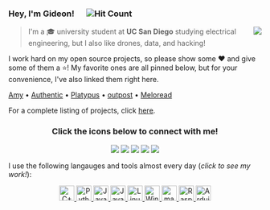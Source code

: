 ### Hey, I'm Gideon! <img src="https://cultofthepartyparrot.com/parrots/hd/opensourceparrot.gif" height="16px"/> ![Hit Count](https://visitor-badge.laobi.icu/badge?page_id=gideontong.gideontong)

<img src="https://github-readme-stats.vercel.app/api?username=gideontong&show_icons=true&hide_border=true" align="right"/>

> I'm a 🎓 university student at **UC San Diego** studying electrical engineering, but I also like drones, data, and hacking!

I work hard on my open source projects, so please show some :heart: and give some of them a :star:! My favorite ones are all pinned below, but for your convenience, I've also linked them right here.

[Amy](https://www.github.com/gideontong/Amy) • [Authentic](https://www.github.com/gideontong/Authentic) • [Platypus](https://www.github.com/gideontong/Platypus) • [outpost](https://www.github.com/gideontong/outpost) • [Meloread](https://www.github.com/gideontong/Meloread)

For a complete listing of projects, click [here](https://gideontong.me).

<h3 align="center">
    Click the icons below to connect with me!
</h3>

<p align="center">
    <a href="https://gideontong.com" target="_blank"><img src="https://img.icons8.com/bubbles/50/000000/domain.png"/></a>
    <a href="https://www.linkedin.com/in/gideontong" target="_blank"><img src="https://img.icons8.com/bubbles/50/000000/linkedin.png"/></a>
    <a href="https://twitter.com/gideontong" target="_blank"><img src="https://img.icons8.com/bubbles/50/000000/twitter-circled.png"/></a>
    <a href="https://youtube.com/funnygid123" target="_blank"><img src="https://img.icons8.com/bubbles/50/000000/youtube.png"/></a>
    <a href="https://patreon.com/gideontong" target="_blank"><img src="https://img.icons8.com/bubbles/50/000000/patreon.png"/></a>
</p>

I use the following langauges and tools almost every day (*click to see my work!*):

<p align="center">
  <a href="https://github.com/gideontong?tab=repositories&q=&type=&language=c">
    <img src="https://img.icons8.com/color/64/000000/c-plus-plus-logo.png" alt="C++" width="30px"/>
  </a>
  <a href="https://github.com/gideontong?tab=repositories&q=&type=&language=python">
    <img src="https://img.icons8.com/color/64/000000/python.png" alt="Python" width="30px"/>
  </a>
  <a href="https://github.com/gideontong?tab=repositories&q=&type=&language=javascript">
    <img src="https://img.icons8.com/color/64/000000/javascript.png" alt="Javascript" width="30px"/>
  </a>
  <a href="https://github.com/gideontong?tab=repositories&q=&type=&language=java">
    <img src="https://img.icons8.com/color/64/000000/java-coffee-cup-logo.png" alt="Java" width="30px"/>
  </a>
  <a href="https://github.com/gideontong?tab=repositories&q=&type=&language=shell">
    <img src="https://img.icons8.com/color/64/000000/linux.png" alt="Linux" width="30px"/>
  </a>
  <a href="https://github.com/gideontong/TI-Tools">
    <img src="https://img.icons8.com/color/64/000000/windows-logo.png" alt="Windows" width="30px"/>
  </a>
  <a href="https://github.com/gideontong/config">
    <img src="https://img.icons8.com/color/64/000000/mac-os.png" alt="macOS" width="30px"/>
  </a>
  <a href="https://gideontong.me">
    <img src="https://img.icons8.com/color/64/000000/raspberry-pi.png" alt="Raspberry Pi" width="30px"/>
  </a>
  <a href="https://gideontong.me">
    <img src="https://img.icons8.com/color/64/000000/arduino.png" alt="Arduino" width="30px"/>
  </a>
</p>

<!--
<details>
    <summary><b>Expandable content.</b></summary>
</details>
-->
